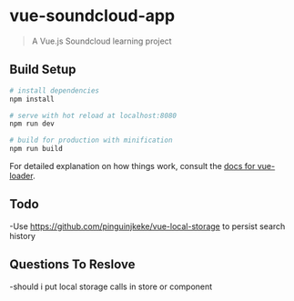 # vue-soundcloud-app

> A Vue.js Soundcloud learning project

## Build Setup

``` bash
# install dependencies
npm install

# serve with hot reload at localhost:8080
npm run dev

# build for production with minification
npm run build
```

For detailed explanation on how things work, consult the [docs for vue-loader](http://vuejs.github.io/vue-loader).

## Todo

-Use https://github.com/pinguinjkeke/vue-local-storage to persist search history

## Questions To Reslove

-should i put local storage calls in store or component
